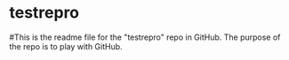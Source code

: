 # testrepro
#This is the readme file for the "testrepro" repo in GitHub. The purpose of the repo is to play with GitHub. 
